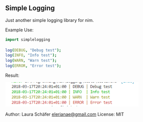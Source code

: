## Simple Logging

Just another simple logging library for nim.

Example Use:

```nim
import simplelogging

log(DEBUG, "Debug test");
log(INFO, "Info test");
log(WARN, "Warn test");
log(ERROR, "Error test");
```

Result:

![Example](/images/example.png)

Author: Laura Schäfer <elerianae@gmail.com>
License: MIT
